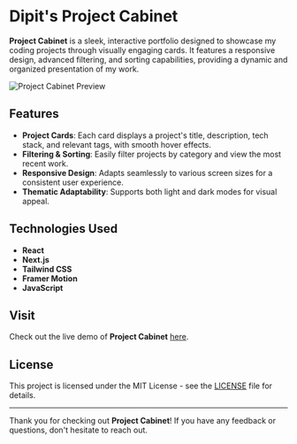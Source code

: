# Dipit's Project Cabinet

**Project Cabinet** is a sleek, interactive portfolio designed to showcase my coding projects through visually engaging cards. It features a responsive design, advanced filtering, and sorting capabilities, providing a dynamic and organized presentation of my work.

![Project Cabinet Preview]('project-cabinet.png')

## Features

- **Project Cards**: Each card displays a project's title, description, tech stack, and relevant tags, with smooth hover effects.
- **Filtering & Sorting**: Easily filter projects by category and view the most recent work.
- **Responsive Design**: Adapts seamlessly to various screen sizes for a consistent user experience.
- **Thematic Adaptability**: Supports both light and dark modes for visual appeal.

## Technologies Used

- **React**
- **Next.js**
- **Tailwind CSS**
- **Framer Motion**
- **JavaScript**

## Visit

Check out the live demo of **Project Cabinet** [here](#).

## License

This project is licensed under the MIT License - see the [LICENSE](LICENSE) file for details.

---

Thank you for checking out **Project Cabinet**! If you have any feedback or questions, don't hesitate to reach out.
